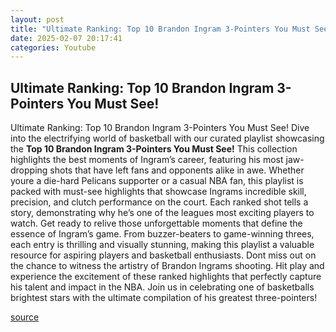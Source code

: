 ```yaml
---
layout: post
title: "Ultimate Ranking: Top 10 Brandon Ingram 3-Pointers You Must See!"
date: 2025-02-07 20:17:41
categories: Youtube
---
```


## Ultimate Ranking: Top 10 Brandon Ingram 3-Pointers You Must See!

Ultimate Ranking: Top 10 Brandon Ingram 3-Pointers You Must See!
Dive into the electrifying world of basketball with our curated playlist showcasing the **Top 10 Brandon Ingram 3-Pointers You Must See!** This collection highlights the best moments of Ingram’s career, featuring his most jaw-dropping shots that have left fans and opponents alike in awe. 
Whether youre a die-hard Pelicans supporter or a casual NBA fan, this playlist is packed with must-see highlights that showcase Ingrams incredible skill, precision, and clutch performance on the court. Each ranked shot tells a story, demonstrating why he’s one of the leagues most exciting players to watch. 
Get ready to relive those unforgettable moments that define the essence of Ingram’s game. From buzzer-beaters to game-winning threes, each entry is thrilling and visually stunning, making this playlist a valuable resource for aspiring players and basketball enthusiasts. 
Dont miss out on the chance to witness the artistry of Brandon Ingrams shooting. Hit play and experience the excitement of these ranked highlights that perfectly capture his talent and impact in the NBA. Join us in celebrating one of basketballs brightest stars with the ultimate compilation of his greatest three-pointers!

[source](https://www.youtube.com/playlist?list=PLuowJGwg63tCiFnpBWJk08AyLN5YvcjlA)
